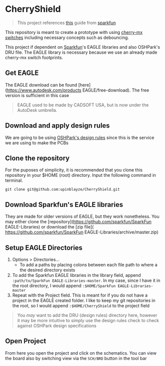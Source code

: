 # CherryShield

> This project references [this](https://learn.sparkfun.com/tutorials/cherry-mx-switch-breakout-hookup-guide?_ga=2.203788117.458645258.1494055496-431278443.1491328355) guide from [sparkfun](www.sparkfun.com)

This repository is meant to create a prototype with using [cherry-mx switches](http://cherryamericas.com/product/mx-series-2/) including necessary concepts such as debouncing.

This project if dependent on [Sparkfun](www.sparkfun.com)'s EAGLE libraries and also OSHPark's DRU file. The EAGLE library is necessary because we use an already made cherry-mx switch footprints.

## Get EAGLE
The EAGLE download can be found [here](https://www.autodesk.com/products EAGLE/free-download). The free version is sufficient in this case
> EAGLE used to be made by CADSOFT USA, but is now under the AutoDesk umbrella.

## Download and apply design rules
We are going to be using [OSHPark's design rules](https://oshpark.com/LaenPCBOrder.dru) since this is the service we are using to make the PCBs

## Clone the repository
For the puposes of simplicity, it is recommended that you clone this repository in your $HOME (root) directory. Input the following command in terminal.

`git clone git@github.com:upinblayze/CherryShield.git`

## Download Sparkfun's EAGLE libraries
They are made for older versions of EAGLE, but they work nonetheless. You may either clone the [repository](https://github.com/sparkfun/SparkFun EAGLE-Libraries) or download the [zip file]( https://github.com/sparkfun/SparkFun EAGLE-Libraries/archive/master.zip)

## Setup EAGLE Directories

1. Options > Directories...
    * To add a paths by placing colons between each file path to where a the desired directory exists
2. To add the Sparkfun EAGLE libraries in the library field, append `:path/to/SparkFun EAGLE-Libraries-master`. In my case, since I have it in the root directory, I would append `:$HOME/SparkFun EAGLE-Libraries-master`
3. Repeat with the Project field. This is meant for if you do not have a project in the EAGLE created folder. I like to keep my git repositories in the root, so I would append `:$HOME/CherryShield` to the project field

> You _may_ want to add the DRU (design rules) directory here, however it may be more intuitive to simply use the design rules check to check against OSHPark design specifications

## Open Project

From here you open the project and click on the schematics. You can view the board also by switching view via the `SCH/BRD` button in the tool bar